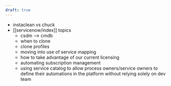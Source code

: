 ```yaml
---
draft: true
---
```

- instaclean vs chuck 
-  [[servicenow/index]] topics
	- csdm --> cmdb 
	- when to clone 
	- clone profiles 
	- moving into use of service mapping
	- how to take advantage of our current licensing
	- automating subscription management
	- using service catalog to allow process owners/service owners to define their automations in the platform without relying solely on dev team 